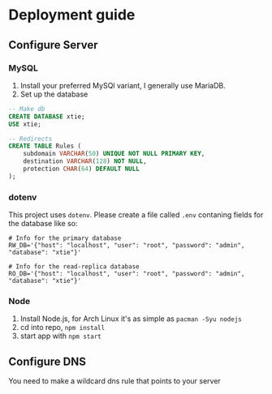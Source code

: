 # Deployment guide

## Configure Server
### MySQL
1. Install your preferred MySQl variant, I generally use MariaDB.
2. Set up the database
```sql
-- Make db
CREATE DATABASE xtie;
USE xtie;

-- Redirects
CREATE TABLE Rules (
    subdomain VARCHAR(50) UNIQUE NOT NULL PRIMARY KEY,
    destination VARCHAR(128) NOT NULL,
    protection CHAR(64) DEFAULT NULL
);
```

### dotenv
This project uses `dotenv`. Please create a file called `.env` contaning fields for the database like so:
```.env
# Info for the primary database
RW_DB='{"host": "localhost", "user": "root", "password": "admin", "database": "xtie"}'

# Info for the read-replica database
RO_DB='{"host": "localhost", "user": "root", "password": "admin", "database": "xtie"}'
```

### Node
1. Install Node.js, for Arch Linux it's as simple as `pacman -Syu nodejs`
2. cd into repo, `npm install`
3. start app with `npm start`

## Configure DNS
You need to make a wildcard dns rule that points to your server
